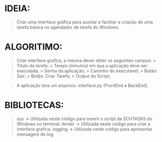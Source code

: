 # IDEIA:
> Criar uma interface gráfica para auxiliar e facilitar a criação de uma tarefa básica no agendador de tarefa do Windows.


# ALGORITIMO:
> Criar interface grafica, a mesma dever obter os seguintes campos:
    > Titulo da tarefa;
    > Tempo (minutos) em qua a aplicação deve ser executada;
    > Senha da aplicação;
    > Caminho do executavel;
    > Botão: Sair;
    > Botão: Criar Tarefa;
    > Output do Script;

> A aplicação tera um arquivos: interface.py (FrontEnd e BackEnd).


# BIBLIOTECAS:
> sys -> Utilizada neste código para inserir o script da SCHTASKS do Windows no terminal.
> tkinter -> Utilizada neste código para criar a interface grafica.
> logging -> Utilizada neste código para apresentar mensagem de log.
